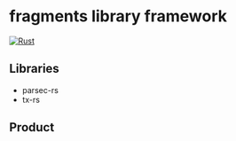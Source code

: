 # fragments library framework

[![Rust](https://github.com/cutsea110/fragments/actions/workflows/rust.yml/badge.svg)](https://github.com/cutsea110/fragments/actions/workflows/rust.yml)

## Libraries

* parsec-rs
* tx-rs

## Product
